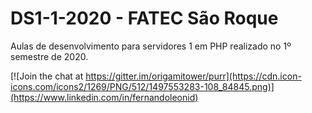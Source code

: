 # DS1-1-2020 - FATEC São Roque

Aulas de desenvolvimento para servidores 1 em PHP realizado no 1º semestre de 2020.


[![Join the chat at https://gitter.im/origamitower/purr](https://cdn.icon-icons.com/icons2/1269/PNG/512/1497553283-108_84845.png)](https://www.linkedin.com/in/fernandoleonid)

